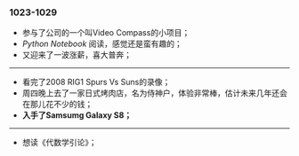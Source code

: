 ### 1023-1029

- 参与了公司的一个叫Video Compass的小项目；
- *Python Notebook* 阅读，感觉还是蛮有趣的；
- 又迎来了一波涨薪，喜大普奔；

---

- 看完了2008 RIG1 Spurs Vs Suns的录像；
- 周四晚上去了一家日式烤肉店，名为侍神户，体验非常棒，估计未来几年还会在那儿花不少的钱；
- **入手了Samsumg Galaxy S8；**

---


- 想读《代数学引论》；